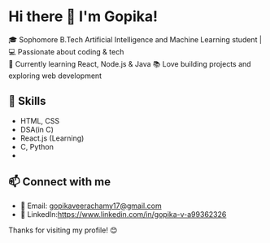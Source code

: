 # Hi there 👋 I'm Gopika!
🎓 Sophomore B.Tech Artificial Intelligence and Machine Learning student | 💻 Passionate about coding & tech  
🌱 Currently learning React, Node.js & Java
📚 Love building projects and exploring web development  

## 🚀 Skills
- HTML, CSS
- DSA(in C)
- React.js (Learning)
- C, Python
- 
## 📫 Connect with me
- 📧 Email: gopikaveerachamy17@gmail.com
- 🔗 LinkedIn:https://www.linkedin.com/in/gopika-v-a99362326

Thanks for visiting my profile! 😊

